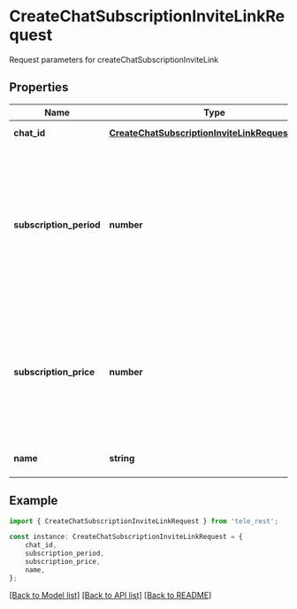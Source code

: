 # CreateChatSubscriptionInviteLinkRequest

Request parameters for createChatSubscriptionInviteLink

## Properties

Name | Type | Description | Notes
------------ | ------------- | ------------- | -------------
**chat_id** | [**CreateChatSubscriptionInviteLinkRequestChatId**](CreateChatSubscriptionInviteLinkRequestChatId.md) |  | [default to undefined]
**subscription_period** | **number** | The number of seconds the subscription will be active for before the next payment. Currently, it must always be 2592000 (30 days). | [default to undefined]
**subscription_price** | **number** | The amount of Telegram Stars a user must pay initially and after each subsequent subscription period to be a member of the chat; 1-10000 | [default to undefined]
**name** | **string** | Invite link name; 0-32 characters | [optional] [default to undefined]

## Example

```typescript
import { CreateChatSubscriptionInviteLinkRequest } from 'tele_rest';

const instance: CreateChatSubscriptionInviteLinkRequest = {
    chat_id,
    subscription_period,
    subscription_price,
    name,
};
```

[[Back to Model list]](../README.md#documentation-for-models) [[Back to API list]](../README.md#documentation-for-api-endpoints) [[Back to README]](../README.md)
